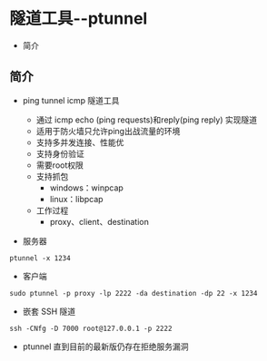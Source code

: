 
# 隧道工具--ptunnel

* 简介


## 简介

* ping tunnel icmp 隧道工具
    * 通过 icmp echo (ping requests)和reply(ping reply) 实现隧道
    * 适用于防火墙只允许ping出战流量的环境
    * 支持多并发连接、性能优
    * 支持身份验证
    * 需要root权限
    * 支持抓包
        * windows：winpcap
        * linux：libpcap
    * 工作过程
        * proxy、client、destination

* 服务器
``` 
ptunnel -x 1234
```

* 客户端
``` 
sudo ptunnel -p proxy -lp 2222 -da destination -dp 22 -x 1234

```  

* 嵌套 SSH 隧道
  
```
ssh -CNfg -D 7000 root@127.0.0.1 -p 2222
```

* ptunnel 直到目前的最新版仍存在拒绝服务漏洞
  

